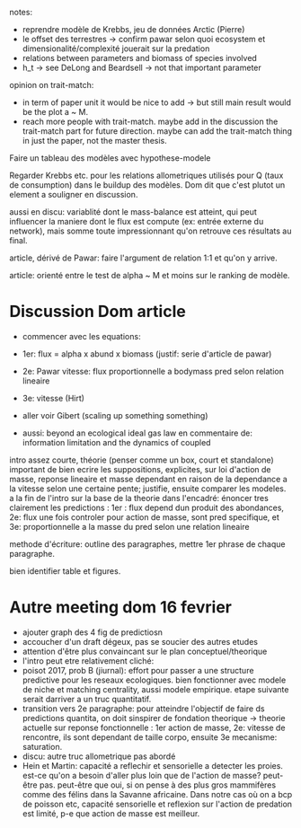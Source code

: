 notes:

- reprendre modèle de Krebbs, jeu de données Arctic (Pierre)
- le offset des terrestres -> confirm pawar selon quoi ecosystem et dimensionalité/complexité jouerait sur la predation
- relations between parameters and biomass of species involved
- h_t -> see DeLong and Beardsell -> not that important parameter


opinion on trait-match:
- in term of paper unit it would be nice to add -> but still main result would be the plot a ~ M.
- reach more people with trait-match.
maybe add in the discussion the trait-match part for future direction.
maybe can add the trait-match thing in just the paper, not the master thesis.

Faire un tableau des modèles avec hypothese-modele

Regarder Krebbs etc. pour les relations allometriques utilisés pour Q (taux de consumption) dans le buildup des modèles. Dom dit que c'est plutot un element a souligner en discussion.

aussi en discu: variablité dont le mass-balance est atteint, qui peut influencer la maniere dont le flux est compute (ex: entrée externe du network), mais somme toute impressionnant qu'on retrouve ces résultats au final.

article, dérivé de Pawar: faire l'argument de relation 1:1 et qu'on y arrive.

article: orienté entre le test de alpha ~ M et moins sur le ranking de modèle.

# Discussion Dom article
- commencer avec les equations:
- 1er: flux = alpha x abund x biomass (justif: serie d'article de pawar)
- 2e: Pawar vitesse: flux proportionnelle a bodymass pred selon relation lineaire
- 3e: vitesse (Hirt)

- aller voir Gibert (scaling up something something)
- aussi: beyond an ecological ideal gas law en commentaire de: information limitation and the dynamics of coupled


intro assez courte, théorie (penser comme un box, court et standalone) important de bien ecrire les suppositions, explicites, sur loi d'action de masse, reponse lineaire et masse dependant en raison de la dependance a la vitesse selon une certaine pente; justifie, ensuite comparer les modeles. a la fin de l'intro sur la base de la theorie dans l'encadré: énoncer tres clairement les predictions : 1er : flux depend dun produit des abondances, 2e: flux une fois controler pour action de masse, sont pred specifique, et 3e: proportionnelle a la masse du pred selon une relation lineaire 

methode d'écriture: 
outline des paragraphes, mettre 1er phrase de chaque paragraphe.

bien identifier table et figures.

# Autre meeting dom 16 fevrier

- ajouter graph des 4 fig de predictiosn
- accoucher d'un draft dégeux, pas se soucier des autres etudes
- attention d'être plus convaincant sur le plan conceptuel/theorique
- l'intro peut etre relativement cliché:
- poisot 2017, prob B (jiurnal): effort pour passer a une structure predictive pour les reseaux ecologiques. bien fonctionner avec modele de niche et matching centrality, aussi modele empirique. etape suivante serait darriver a un truc quantitatif.
- transition vers 2e paragraphe: pour atteindre l'objectif de faire ds predictions quantita, on doit sinspirer de fondation theorique -> theorie actuelle sur reponse fonctionnelle : 1er action de masse, 2e: vitesse de rencontre, ils sont dependant de taille corpo, ensuite 3e mecanisme: saturation.
- discu: autre truc allometrique pas abordé
- Hein et Martin: capacité a reflechir et sensorielle a detecter les proies. est-ce qu'on a besoin d'aller plus loin que de l'action de masse? peut-être pas. peut-être que oui, si on pense à des plus gros mammifères comme des félins dans la Savanne africaine. Dans notre cas où on a bcp de poisson etc, capacité sensorielle et reflexion sur l'action de predation est limité, p-e que action de masse est meilleur.


